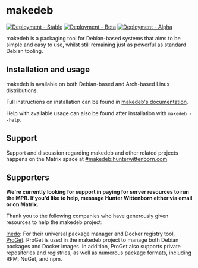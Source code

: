 # makedeb
[![Deployment - Stable](https://img.shields.io/drone/build/makedeb/makedeb/stable?label=stable&logo=drone&server=https%3A%2F%2Fdrone.hunterwittenborn.com)](https://drone.hunterwittenborn.com/makedeb/makedeb/branches)
[![Deployment - Beta](https://img.shields.io/drone/build/makedeb/makedeb/beta?label=beta&logo=drone&server=https%3A%2F%2Fdrone.hunterwittenborn.com)](https://drone.hunterwittenborn.com/makedeb/makedeb/branches)
[![Deployment - Alpha](https://img.shields.io/drone/build/makedeb/makedeb/alpha?label=alpha&logo=drone&server=https%3A%2F%2Fdrone.hunterwittenborn.com)](https://drone.hunterwittenborn.com/makedeb/makedeb/branches)

makedeb is a packaging tool for Debian-based systems that aims to be simple and easy to use, whilst still remaining just as powerful as standard Debian tooling.

## Installation and usage
makedeb is available on both Debian-based and Arch-based Linux distributions.

Full instructions on installation can be found in [makedeb's documentation](https://docs.hunterwittenborn.com/makedeb).

Help with available usage can also be found after installation with `makedeb --help`.

## Support
Support and discussion regarding makedeb and other related projects happens on the Matrix space at [#makedeb:hunterwittenborn.com](https://matrix.to/#/#makedeb:hunterwittenborn.com).

## Supporters
**We're currently looking for support in paying for server resources to run the MPR. If you'd like to help, message Hunter Wittenborn either via email or on Matrix.**

Thank you to the following companies who have generously given resources to help the makedeb project:

[Inedo](https://inedo.com/): For their universal package manager and Docker registry tool, [ProGet](https://inedo.com/proget). ProGet is used in the makedeb project to manage both Debian packages and Docker images. In addition, ProGet also supports private repositories and registries, as well as numerous package formats, including RPM, NuGet, and npm.
